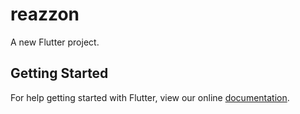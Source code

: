 # reazzon

A new Flutter project.

## Getting Started

For help getting started with Flutter, view our online
[documentation](https://flutter.io/).

